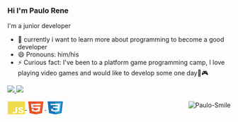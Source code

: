 ### Hi I'm Paulo Rene

I'm a junior developer

- 🤔 currently i want to learn more about programming to become a good developer
- 😄 Pronouns: him/his
- ⚡ Curious fact: I've been to a platform game programming camp, I love playing video games and would like to develop some one day👾🎮

 <div>
  <a href="https://github.com/Paulorenebraun">
  <img height="180em" src="https://github-readme-stats.vercel.app/api?username=Paulorenebraun&show_icons=true&theme=dark&include_all_commits=true&count_private=true"/>
  <img height="180em" src="https://github-readme-stats.vercel.app/api/top-langs/?username=Paulorenebraun&layout=compact&langs_count=7&theme=dark"/>
</div>
  
  </div>
<div style="display: inline_block"><br>
  <img align="center" alt="Paulo-Js" height="30" width="40" src="https://raw.githubusercontent.com/devicons/devicon/master/icons/javascript/javascript-plain.svg">
   <img align="center" alt="Rafa-HTML" height="30" width="40" src="https://raw.githubusercontent.com/devicons/devicon/master/icons/html5/html5-original.svg">
  <img align="center" alt="Rafa-CSS" height="30" width="40" src="https://raw.githubusercontent.com/devicons/devicon/master/icons/css3/css3-original.svg">
  <img align="right" alt="Paulo-Smile" src="https://media.discordapp.net/attachments/866149737900146708/876850316811862026/SPOILER_picasion.com_7ada69ebed25d6629c1c96fc6233640f.gif">
</div>
  
   ##
  
